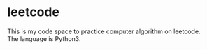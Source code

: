 # leetcode
This is my code space to practice computer algorithm on leetcode.  
The language is Python3.

